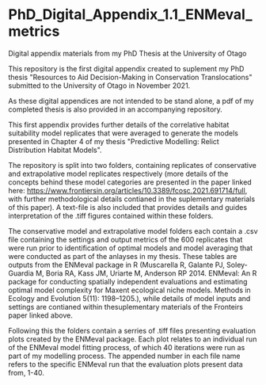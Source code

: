# PhD_Digital_Appendix_1.1_ENMeval_metrics
Digital appendix materials from my PhD Thesis at the University of Otago

This repository is the first digital appendix created to suplement my PhD thesis "Resources to Aid Decision-Making in Conservation Translocations" submitted to the University of Otago in November 2021.

As these digital appendices are not intended to be stand alone, a pdf of my completed thesis is also provided in an accompanying repository.

This first appendix provides further details of the correlative habitat suitability model replicates that were averaged to generate the models presented in Chapter 4 of my thesis "Predictive Modelling: Relict Distribution Habitat Models".

The repository is split into two folders, containing replicates of conservative and extrapolative model replicates respectively (more details of the concepts behind these model categories are presented in the paper linked here: https://www.frontiersin.org/articles/10.3389/fcosc.2021.691714/full, with further methodological details contianed in the suplementary materials of this paper). A text-file is also included that provides details and guides interpretation of the .tiff figures contained within these folders.

The conservative model and extrapolative model folders each contain a .csv file containing the settings and output metrics of the 600 replicates that were run prior to identification of optimal models and model averaging that were conducted as part of the anlayses in my thesis. These tables are outputs from the ENMeval package in R (Muscarella R, Galante PJ, Soley-Guardia M, Boria RA, Kass JM, Uriarte M, Anderson RP 2014. ENMeval: An R package for conducting spatially independent evaluations and estimating optimal model complexity for Maxent ecological niche models. Methods in Ecology and Evolution 5(11): 1198–1205.), while details of model inputs and settings are contianed within thesuplementary materials of the Fronteirs paper linked above.

Following this the folders contain a serries of .tiff files presenting evaluation plots created by the ENMeval package. Each plot relates to an individual run of the ENMeval model fitting process, of which 40 iterations were run as part of my modelling process. The appended number in each file name refers to the specific ENMeval run that the evaluation plots present data from, 1-40.
